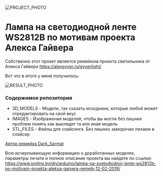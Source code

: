 ![PROJECT_PHOTO](https://www.ionline.by/promo/logo/git-logo.png)
# Лампа на светодиодной ленте WS2812B по мотивам проекта Алекса Гайвера

Собственно этот проект является ремейком проекта светильника от Алекса Гайвера https://alexgyver.ru/gyverlight/

Вот что в итоге у меня получилось:

![RESULT_PHOTO](https://static.ionline.by/2019/02/IMG_3992.jpg)

### Содержимое репозитория

- 3D_MODELS - Модели, так сказать исходники, которые любой может отредактировать на свой вкус
- IMAGES - Изображения моделей, чтобы вы могли без лишних проблем понять как выклядит та или иная модель
- STL_FILES - Файлы для слайсинга. Без лишних заморочек пихаем в слайсер

[Автор ремейка Dark_Sarmat](https://www.ionline.by)

Всю исчерпывающую информацию о доработанных моделях, параметры печати и полное описание проекта вы найдете по ссылке: https://www.ionline.by/diy/arduino/lampa-na-svetodiodnoj-lente-ws2812b-po-motivam-proekta-aleksa-gajvera-remejk-12-02-2019/
